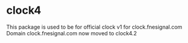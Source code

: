 # clock4
This package is used to be for official clock v1 for clock.fnesignal.com
Domain clock.fnesignal.com now moved to clock4.2
